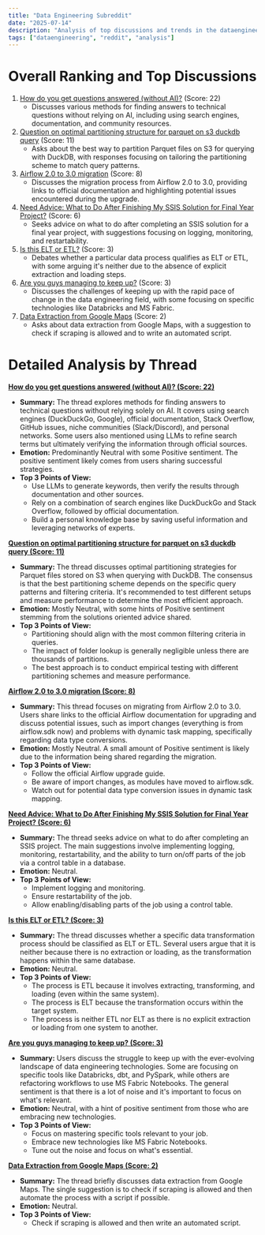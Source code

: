 ```yaml
---
title: "Data Engineering Subreddit"
date: "2025-07-14"
description: "Analysis of top discussions and trends in the dataengineering subreddit"
tags: ["dataengineering", "reddit", "analysis"]
---
```


# Overall Ranking and Top Discussions
1.  [How do you get questions answered (without AI)?](https://www.reddit.com/r/dataengineering/comments/1lzl4dc/how_do_you_get_questions_answered_without_ai/) (Score: 22)
    * Discusses various methods for finding answers to technical questions without relying on AI, including using search engines, documentation, and community resources.
2.  [Question on optimal partitioning structure for parquet on s3 duckdb query](https://www.reddit.com/r/dataengineering/comments/1lzbege/question_on_optimal_partitioning_structure_for/) (Score: 11)
    * Asks about the best way to partition Parquet files on S3 for querying with DuckDB, with responses focusing on tailoring the partitioning scheme to match query patterns.
3.  [Airflow 2.0 to 3.0 migration](https://www.reddit.com/r/dataengineering/comments/1lzv8r4/airflow_20_to_30_migration/) (Score: 8)
    * Discusses the migration process from Airflow 2.0 to 3.0, providing links to official documentation and highlighting potential issues encountered during the upgrade.
4.  [Need Advice: What to Do After Finishing My SSIS Solution for Final Year Project?](https://www.reddit.com/r/dataengineering/comments/1lziopf/need_advice_what_to_do_after_finishing_my_ssis/) (Score: 6)
    * Seeks advice on what to do after completing an SSIS solution for a final year project, with suggestions focusing on logging, monitoring, and restartability.
5.  [Is this ELT or ETL?](https://www.reddit.com/r/dataengineering/comments/1lztpb4/is_this_elt_or_etl/) (Score: 3)
    * Debates whether a particular data process qualifies as ELT or ETL, with some arguing it's neither due to the absence of explicit extraction and loading steps.
6.  [Are you guys managing to keep up?](https://www.reddit.com/r/dataengineering/comments/1lzwqiq/are_you_guys_managing_to_keep_up/) (Score: 3)
    * Discusses the challenges of keeping up with the rapid pace of change in the data engineering field, with some focusing on specific technologies like Databricks and MS Fabric.
7.  [Data Extraction from Google Maps](https://www.reddit.com/r/dataengineering/comments/1lzp0qn/data_extraction_from_google_maps/) (Score: 2)
    * Asks about data extraction from Google Maps, with a suggestion to check if scraping is allowed and to write an automated script.

# Detailed Analysis by Thread
**[How do you get questions answered (without AI)? (Score: 22)](https://www.reddit.com/r/dataengineering/comments/1lzl4dc/how_do_you_get_questions_answered_without_ai/)**
*  **Summary:** The thread explores methods for finding answers to technical questions without relying solely on AI. It covers using search engines (DuckDuckGo, Google), official documentation, Stack Overflow, GitHub issues, niche communities (Slack/Discord), and personal networks. Some users also mentioned using LLMs to refine search terms but ultimately verifying the information through official sources.
*  **Emotion:** Predominantly Neutral with some Positive sentiment. The positive sentiment likely comes from users sharing successful strategies.
*  **Top 3 Points of View:**
    * Use LLMs to generate keywords, then verify the results through documentation and other sources.
    * Rely on a combination of search engines like DuckDuckGo and Stack Overflow, followed by official documentation.
    * Build a personal knowledge base by saving useful information and leveraging networks of experts.

**[Question on optimal partitioning structure for parquet on s3 duckdb query (Score: 11)](https://www.reddit.com/r/dataengineering/comments/1lzbege/question_on_optimal_partitioning_structure_for/)**
*  **Summary:** The thread discusses optimal partitioning strategies for Parquet files stored on S3 when querying with DuckDB. The consensus is that the best partitioning scheme depends on the specific query patterns and filtering criteria. It's recommended to test different setups and measure performance to determine the most efficient approach.
*  **Emotion:** Mostly Neutral, with some hints of Positive sentiment stemming from the solutions oriented advice shared.
*  **Top 3 Points of View:**
    * Partitioning should align with the most common filtering criteria in queries.
    * The impact of folder lookup is generally negligible unless there are thousands of partitions.
    * The best approach is to conduct empirical testing with different partitioning schemes and measure performance.

**[Airflow 2.0 to 3.0 migration (Score: 8)](https://www.reddit.com/r/dataengineering/comments/1lzv8r4/airflow_20_to_30_migration/)**
*  **Summary:** This thread focuses on migrating from Airflow 2.0 to 3.0. Users share links to the official Airflow documentation for upgrading and discuss potential issues, such as import changes (everything is from airflow.sdk now) and problems with dynamic task mapping, specifically regarding data type conversions.
*  **Emotion:** Mostly Neutral. A small amount of Positive sentiment is likely due to the information being shared regarding the migration.
*  **Top 3 Points of View:**
    * Follow the official Airflow upgrade guide.
    * Be aware of import changes, as modules have moved to airflow.sdk.
    * Watch out for potential data type conversion issues in dynamic task mapping.

**[Need Advice: What to Do After Finishing My SSIS Solution for Final Year Project? (Score: 6)](https://www.reddit.com/r/dataengineering/comments/1lziopf/need_advice_what_to_do_after_finishing_my_ssis/)**
*  **Summary:** The thread seeks advice on what to do after completing an SSIS project. The main suggestions involve implementing logging, monitoring, restartability, and the ability to turn on/off parts of the job via a control table in a database.
*  **Emotion:** Neutral.
*  **Top 3 Points of View:**
    * Implement logging and monitoring.
    * Ensure restartability of the job.
    * Allow enabling/disabling parts of the job using a control table.

**[Is this ELT or ETL? (Score: 3)](https://www.reddit.com/r/dataengineering/comments/1lztpb4/is_this_elt_or_etl/)**
*  **Summary:** The thread discusses whether a specific data transformation process should be classified as ELT or ETL. Several users argue that it is neither because there is no extraction or loading, as the transformation happens within the same database.
*  **Emotion:** Neutral.
*  **Top 3 Points of View:**
    * The process is ETL because it involves extracting, transforming, and loading (even within the same system).
    * The process is ELT because the transformation occurs within the target system.
    * The process is neither ETL nor ELT as there is no explicit extraction or loading from one system to another.

**[Are you guys managing to keep up? (Score: 3)](https://www.reddit.com/r/dataengineering/comments/1lzwqiq/are_you_guys_managing_to_keep_up/)**
*  **Summary:** Users discuss the struggle to keep up with the ever-evolving landscape of data engineering technologies. Some are focusing on specific tools like Databricks, dbt, and PySpark, while others are refactoring workflows to use MS Fabric Notebooks. The general sentiment is that there is a lot of noise and it's important to focus on what's relevant.
*  **Emotion:** Neutral, with a hint of positive sentiment from those who are embracing new technologies.
*  **Top 3 Points of View:**
    * Focus on mastering specific tools relevant to your job.
    * Embrace new technologies like MS Fabric Notebooks.
    * Tune out the noise and focus on what's essential.

**[Data Extraction from Google Maps (Score: 2)](https://www.reddit.com/r/dataengineering/comments/1lzp0qn/data_extraction_from_google_maps/)**
*  **Summary:** The thread briefly discusses data extraction from Google Maps. The single suggestion is to check if scraping is allowed and then automate the process with a script if possible.
*  **Emotion:** Neutral.
*  **Top 3 Points of View:**
    * Check if scraping is allowed and then write an automated script.

